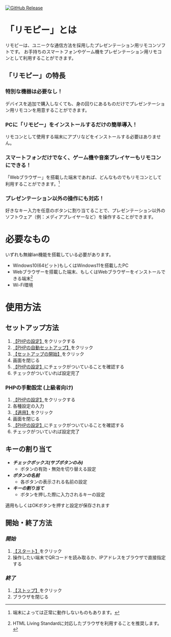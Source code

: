 [![GitHub Release](https://img.shields.io/github/v/release/South2190/RemoteControlofComputer)](https://github.com/South2190/RemoteControlofComputer/releases)

# 「リモピー」とは
リモピーは、ユニークな通信方法を採用したプレゼンテーション用リモコンソフトです。
お手持ちのスマートフォンやゲーム機をプレゼンテーション用リモコンとして利用することができます。

## 「リモピー」の特長
### 特別な機器は必要なし！
デバイスを追加で購入しなくても、身の回りにあるものだけでプレゼンテーション用リモコンを用意することができます。

### PCに「リモピー」をインストールするだけの簡単導入！
リモコンとして使用する端末にアプリなどをインストールする必要はありません。

### スマートフォンだけでなく、ゲーム機や音楽プレイヤーもリモコンにできる！
「Webブラウザー」を搭載した端末であれば、どんなものでもリモコンとして利用することができます。[^1]
[^1]: 端末によっては正常に動作しないものもあります。

### プレゼンテーション以外の操作にも対応！
好きなキー入力を任意のボタンに割り当てることで、プレゼンテーション以外のソフトウェア（例：メディアプレイヤーなど）を操作することができます。

# 必要なもの
いずれも無線lan機能を搭載している必要があります。
- Windows10(64ビット)もしくはWindows11を搭載したPC
- Webブラウザーを搭載した端末、もしくはWebブラウザーをインストールできる端末[^2]
- Wi-Fi環境
[^2]: HTML Living Standardに対応したブラウザを利用することを推奨します。

# 使用方法
## セットアップ方法
1. <ins>【PHPの設定】</ins>をクリックする
1. <ins>【PHPの自動セットアップ】</ins>をクリック
1. <ins>【セットアップの開始】</ins>をクリック
1. 画面を閉じる
1. <ins>【PHPの設定】</ins>にチェックがついていることを確認する
1. チェックがついていれば設定完了

### PHPの手動設定 (上級者向け)
1. <ins>【PHPの設定】</ins>をクリックする
1. 各種設定の入力
1. <ins>【適用】</ins>をクリック
1. 画面を閉じる
1. <ins>【PHPの設定】</ins>にチェックがついていることを確認する
1. チェックがついていれば設定完了

## キーの割り当て
- ***チェックボックス(サブボタンのみ)***
  - ボタンの有効・無効を切り替える設定
- ***ボタンの名前***
  - 各ボタンの表示される名前の設定
- ***キーの割り当て***
  - ボタンを押した際に入力されるキーの設定

適用もしくはOKボタンを押すと設定が保存されます

## 開始・終了方法
### ***開始***
1. <ins>【スタート】</ins>をクリック
1. 操作したい端末でQRコードを読み取るか、IPアドレスをブラウザで直接指定する
### ***終了***
1. <ins>【ストップ】</ins>をクリック
1. ブラウザを閉じる
